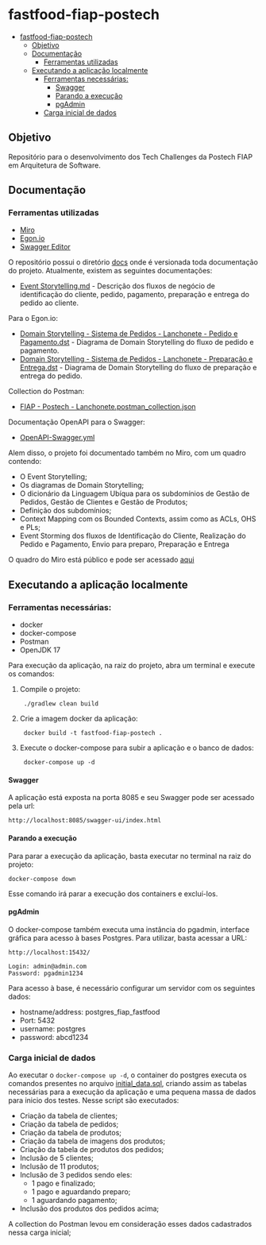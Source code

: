 # fastfood-fiap-postech

- [fastfood-fiap-postech](#fastfood-fiap-postech)
  - [Objetivo](#objetivo)
  - [Documentação](#documentação)
    - [Ferramentas utilizadas](#ferramentas-utilizadas)
  - [Executando a aplicação localmente](#executando-a-aplicação-localmente)
    - [Ferramentas necessárias:](#ferramentas-necessárias)
      - [Swagger](#swagger)
      - [Parando a execução](#parando-a-execução)
      - [pgAdmin](#pgadmin)
    - [Carga inicial de dados](#carga-inicial-de-dados)

## Objetivo

Repositório para o desenvolvimento dos Tech Challenges da Postech FIAP em Arquitetura de Software.

## Documentação
### Ferramentas utilizadas
- [Miro](https://miro.com)
- [Egon.io](https://egon.io)
- [Swagger Editor](https://editor.swagger.io)

O repositório possui o diretório [docs](https://github.com/guibaarros/fastfood-fiap-postech/tree/main/docs) onde é versionada toda documentação do projeto. Atualmente, existem as seguintes documentações:

- [Event Storytelling.md](https://github.com/guibaarros/fastfood-fiap-postech/blob/main/docs/Event%20Storytelling.md) - Descrição dos fluxos de negócio de identificação do cliente, pedido, pagamento, preparação e entrega do pedido ao cliente.

Para o Egon.io: 
- [Domain Storytelling - Sistema de Pedidos - Lanchonete - Pedido e Pagamento.dst](https://github.com/guibaarros/fastfood-fiap-postech/blob/main/docs/Domain%20Storytelling%20-%20Sistema%20de%20Pedidos%20-%20Lanchonete%20-%20Pedido%20e%20Pagamento.dst) - Diagrama de Domain Storytelling do fluxo de pedido e pagamento.
- [Domain Storytelling - Sistema de Pedidos - Lanchonete - Preparação e Entrega.dst](https://github.com/guibaarros/fastfood-fiap-postech/blob/main/docs/Domain%20Storytelling%20-%20Sistema%20de%20Pedidos%20-%20Lanchonete%20-%20Prepara%C3%A7%C3%A3o%20e%20Entrega.dst) - Diagrama de Domain Storytelling do fluxo de preparação e entrega do pedido.

Collection do Postman:
- [FIAP - Postech - Lanchonete.postman_collection.json](https://github.com/guibaarros/fastfood-fiap-postech/blob/main/docs/FIAP%20-%20Postech%20-%20Lanchonete.postman_collection.json)

Documentação OpenAPI para o Swagger:
- [OpenAPI-Swagger.yml](https://github.com/guibaarros/fastfood-fiap-postech/blob/main/docs/OpenAPI-Swagger.yml)


Alem disso, o projeto foi documentado também no Miro, com um quadro contendo:
- O Event Storytelling;
- Os diagramas de Domain Storytelling;
- O dicionário da Linguagem Ubíqua para os subdomínios de Gestão de Pedidos, Gestão de Clientes e Gestão de Produtos;
- Definição dos subdomínios;
- Context Mapping com os Bounded Contexts, assim como as ACLs, OHS e PLs;
- Event Storming dos fluxos de Identificação do Cliente, Realização do Pedido e Pagamento, Envio para preparo, Preparação e Entrega


O quadro do Miro está público e pode ser acessado [aqui](https://miro.com/app/board/uXjVNVAZsgw=/)

## Executando a aplicação localmente
### Ferramentas necessárias:
- docker
- docker-compose
- Postman
- OpenJDK 17

Para execução da aplicação, na raiz do projeto, abra um terminal e execute os comandos:

1. Compile o projeto:

        ./gradlew clean build

2. Crie a imagem docker da aplicação:
    
        docker build -t fastfood-fiap-postech .  

3. Execute o docker-compose para subir a aplicação e o banco de dados:
        
        docker-compose up -d

#### Swagger

A aplicação está exposta na porta 8085 e seu Swagger pode ser acessado pela url:

    http://localhost:8085/swagger-ui/index.html

#### Parando a execução

Para parar a execução da aplicação, basta executar no terminal na raiz do projeto:

    docker-compose down

Esse comando irá parar a execução dos containers e excluí-los.

#### pgAdmin

O docker-compose também executa uma instância do pgadmin, interface gráfica para acesso à bases Postgres. Para utilizar, basta acessar a URL:

    http://localhost:15432/

    Login: admin@admin.com
    Password: pgadmin1234

Para acesso à base, é necessário configurar um servidor com os seguintes dados:
- hostname/address: postgres_fiap_fastfood
- Port: 5432
- username: postgres
- password: abcd1234

### Carga inicial de dados

Ao executar o ```docker-compose up -d```, o container do postgres executa os comandos presentes no arquivo [initial_data.sql](https://github.com/guibaarros/fastfood-fiap-postech/blob/development/.database/initial_data.sql), criando assim as tabelas necessárias para a execução da aplicação e uma pequena massa de dados para inicio dos testes. Nesse script são executados:
- Criação da tabela de clientes;
- Criação da tabela de pedidos;
- Criação da tabela de produtos;
- Criação da tabela de imagens dos produtos;
- Criação da tabela de produtos dos pedidos;
- Inclusão de 5 clientes;
- Inclusão de 11 produtos;
- Inclusão de 3 pedidos sendo eles:
  - 1 pago e finalizado;
  - 1 pago e aguardando preparo;
  - 1 aguardando pagamento;
- Inclusão dos produtos dos pedidos acima;

A collection do Postman levou em consideração esses dados cadastrados nessa carga inicial;